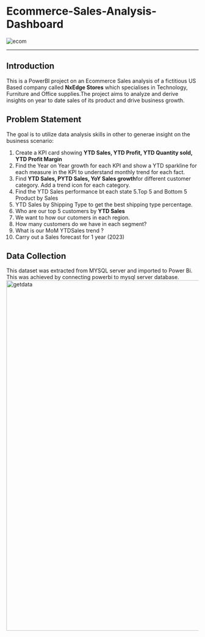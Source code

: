 # Ecommerce-Sales-Analysis-Dashboard
![ecom](https://github.com/OmobaCoder/Ecommerce-Analysis/assets/107421646/ae5641da-2266-4b63-8e13-01649d6eb5f9)

---

## Introduction
This is a PowerBI project on an Ecommerce Sales analysis of a fictitious US Based company called **NxEdge Stores** which specialises in Technology, Furniture and Office supplies.The project aims to analyze and derive insights on year to date sales of its product and drive business growth.


## Problem Statement
The goal is to utilize data analysis skills in other to generae insight on the business scenario:
1. Create a KPI card showing **YTD Sales, YTD Profit, YTD Quantity sold, YTD Profit Margin**
2. Find the Year on Year growth for each KPI and show a YTD sparkline for each measure in the KPI to understand monthly trend for each fact.
3. Find **YTD Sales, PYTD Sales, YoY Sales growth**for different customer category. Add a trend icon for each category.
4. Find the YTD Sales performance bt each state
5.Top 5 and Bottom 5 Product by Sales
6. YTD Sales by Shipping Type to get the best shipping type percentage.
7. Who are our top 5 customers by **YTD Sales**
8. We want to how our cutomers in each region.
9. How many customers do we have in each segment?
10. What is our MoM YTDSales trend ?
11. Carry out a Sales forecast for 1 year (2023)

## Data Collection
This dataset was extracted from MYSQL server and imported to Power Bi. This was achieved by connecting powerbi to mysql server database.
<img width="918" alt="getdata" src="https://github.com/OmobaCoder/Ecommerce-Analysis/assets/107421646/badc7522-4521-464e-b1ee-beaa7a4e1c86">

